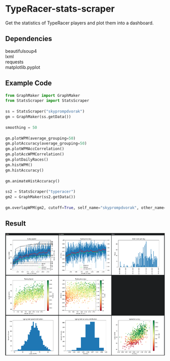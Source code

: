 # TypeRacer-stats-scraper
Get the statistics of TypeRacer players and plot them into a dashboard.
## Dependencies
beautifulsoup4  
lxml  
requests  
matplotlib.pyplot  
## Example Code

```python
from GraphMaker import GraphMaker
from StatsScraper import StatsScraper

ss = StatsScraper("skyprompdvorak")
gm = GraphMaker(ss.getData())

smoothing = 50

gm.plotWPM(average_grouping=50)
gm.plotAccuracy(average_grouping=50)
gm.plotWPMAccCorrelation()
gm.plotAccWPMCorrelation()
gm.plotDailyRaces()
gm.histWPM()
gm.histAccuracy()

gm.animateHistAccuracy()

ss2 = StatsScraper("typeracer")
gm2 = GraphMaker(ss2.getData())

gm.overlapWPM(gm2, cutoff=True, self_name="skyprompdvorak", other_name="typeracer")
```
## Result
![img](dashboard.png)